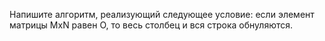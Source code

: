Напишите алгоритм, реализующий следующее условие: если элемент матрицы MxN равен О, то весь столбец и вся строка обнуляются.
